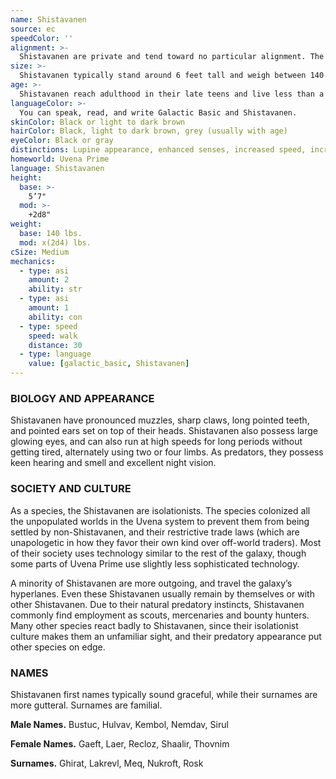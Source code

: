 ```yaml
---
name: Shistavanen
source: ec
speedColor: ''
alignment: >-
  Shistavanen are private and tend toward no particular alignment. The best and worst are found among them.
size: >-
  Shistavanen typically stand around 6 feet tall and weigh between 140 and 190 lbs. Regardless of your position in that range, your size is Medium.
age: >-
  Shistavanen reach adulthood in their late teens and live less than a century.
languageColor: >-
  You can speak, read, and write Galactic Basic and Shistavanen. 
skinColor: Black or light to dark brown
hairColor: Black, light to dark brown, grey (usually with age)
eyeColor: Black or gray
distinctions: Lupine appearance, enhanced senses, increased speed, increased strength, healing ability
homeworld: Uvena Prime
language: Shistavanen
height:
  base: >-
    5’7"
  mod: >-
    +2d8"
weight:
  base: 140 lbs.
  mod: x(2d4) lbs.
cSize: Medium
mechanics:
  - type: asi
    amount: 2
    ability: str
  - type: asi
    amount: 1
    ability: con
  - type: speed
    speed: walk
    distance: 30
  - type: language
    value: [galactic_basic, Shistavanen]
---
```

### BIOLOGY AND APPEARANCE
Shistavanen have pronounced muzzles, sharp claws, long pointed teeth, and pointed ears set on top of their heads. Shistavanen also possess large glowing eyes, and can also run at high speeds for long periods without getting tired, alternately using two or four limbs. As predators, they possess keen hearing and smell and excellent night vision.

### SOCIETY AND CULTURE
As a species, the Shistavanen are isolationists. The species colonized all the unpopulated worlds in the Uvena system to prevent them from being settled by non-Shistavanen, and their restrictive trade laws (which are unapologetic in how they favor their own kind over off-world traders). Most of their society uses technology similar to the rest of the galaxy, though some parts of Uvena Prime use slightly less sophisticated technology.

A minority of Shistavanen are more outgoing, and travel the galaxy’s hyperlanes. Even these Shistavanen usually remain by themselves or with other Shistavanen. Due to their natural predatory instincts, Shistavanen commonly find employment as scouts, mercenaries and bounty hunters. Many other species react badly to Shistavanen, since their isolationist culture makes them an unfamiliar sight, and their predatory appearance put other species on edge.

### NAMES
Shistavanen first names typically sound graceful, while their surnames are more gutteral. Surnames are familial.

__Male Names.__ Bustuc, Hulvav, Kembol, Nemdav, Sirul

__Female Names.__ Gaeft, Laer, Recloz, Shaalir, Thovnim

__Surnames.__ Ghirat, Lakrevl, Meq, Nukroft, Rosk



    